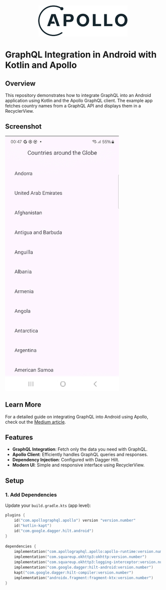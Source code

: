 <div align="center">

<p>
	<a href="https://www.apollographql.com/"><img src="https://raw.githubusercontent.com/apollographql/apollo-client-devtools/a7147d7db5e29b28224821bf238ba8e3a2fdf904/assets/apollo-wordmark.svg" height="100" alt="Apollo Client"></a>
</p>

</div>

# GraphQL Integration in Android with Kotlin and Apollo

## Overview

This repository demonstrates how to integrate GraphQL into an Android application using Kotlin and the Apollo GraphQL client. The example app fetches country names from a GraphQL API and displays them in a RecyclerView.

## Screenshot

<img src="https://github.com/myofficework000/GraphQLDemo/blob/master/app/src/main/assets/img.png" alt="App Screenshot" />

## Learn More

For a detailed guide on integrating GraphQL into Android using Apollo, check out the [Medium article](https://medium.com/@myofficework000/graphql-in-android-using-apollo-c4d5170581d1).

## Features

- **GraphQL Integration**: Fetch only the data you need with GraphQL.
- **Apollo Client**: Efficiently handles GraphQL queries and responses.
- **Dependency Injection**: Configured with Dagger Hilt.
- **Modern UI**: Simple and responsive interface using RecyclerView.

## Setup

### 1. Add Dependencies

Update your `build.gradle.kts` (app level):

```kotlin
plugins {
    id("com.apollographql.apollo") version "version.number"
    id("kotlin-kapt")
    id("com.google.dagger.hilt.android")
}

dependencies {
    implementation("com.apollographql.apollo:apollo-runtime:version.number")
    implementation("com.squareup.okhttp3:okhttp:version.number")
    implementation("com.squareup.okhttp3:logging-interceptor:version.number")
    implementation("com.google.dagger:hilt-android:version.number")
    kapt("com.google.dagger:hilt-compiler:version.number")
    implementation("androidx.fragment:fragment-ktx:version.number")
}




